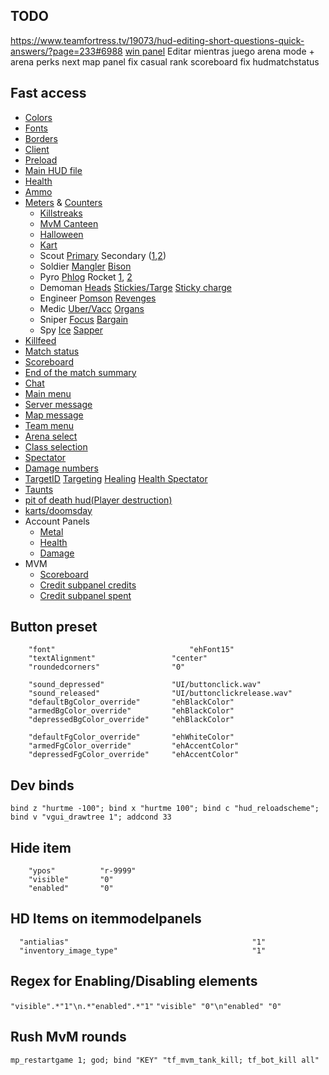 ## TODO

https://www.teamfortress.tv/19073/hud-editing-short-questions-quick-answers/?page=233#6988
[win panel](/resource/ui/winpanel.res) Editar mientras juego
arena mode + arena perks
next map panel
fix casual rank scoreboard
fix hudmatchstatus

## Fast access

- [Colors](/resource/schemes/colors_scheme.res)
- [Fonts](/resource/schemes/fonts_scheme.res)
- [Borders](/resource/schemes/borders_scheme.res)
- [Client](/resource/clientscheme.res)
- [Preload](/resource/ui/vtfpreload.res)
- [Main HUD file](/scripts/hudlayout.res)
- [Health](/resource/ui/hudplayerhealth.res)
- [Ammo](/resource/ui/hudammoweapons.res)
- [Meters](/resource/ui/huditemeffectmeter_base.res) & [Counters](/resource/ui/huditemeffectcounter_base.res)
  - [Killstreaks](/resource/ui/huditemeffectmeter_killstreak.res)
  - [MvM Canteen](/resource/ui/huditemeffectmeter_powerupbottle.res)
  - [Halloween](/resource/ui/hudspellselection.res)
  - [Kart](/resource/ui/huditemeffectmeter_kartcharge.res)
  - Scout [Primary](/resource/ui/huditemeffectmeter_sodapopper.res) Secondary ([1](/resource/ui/huditemeffectmeter_cleaver.res),[2](/resource/ui/huditemeffectmeter_scout.res))
  - Soldier [Mangler](/resource/ui/huditemeffectmeter_particlecannon.res) [Bison](/resource/ui/huditemeffectmeter_raygun.res)
  - Pyro [Phlog](/resource/ui/huditemeffectmeter_pyro.res) Rocket [1](/resource/ui/hudrocketpack.res), [2](/resource/ui/huditemeffectmeter_2bars.res)
  - Demoman [Heads](/resource/ui/huditemeffectmeter_demoman.res) [Stickies/Targe](/resource/ui/huddemomanpipes.res) [Sticky charge](/resource/ui/huddemomancharge.res)
  - Engineer [Pomson](/resource/ui/huditemeffectmeter_pomson.res) [Revenges](/resource/ui/huditemeffectmeter_engineer.res)
  - Medic [Uber/Vacc](/resource/ui/hudmediccharge.res) [Organs](/resource/ui/huditemeffectmeter_organs.res)
  - Sniper [Focus](/resource/ui/huditemeffectmeter_sniperfocus.res) [Bargain](/resource/ui/huditemeffectmeter_sniper.res)
  - Spy [Ice](/resource/ui/huditemeffectmeter_spyknife.res) [Sapper](/resource/ui/huditemeffectmeter_sapper.res)
- [Killfeed](/scripts/hudlayout.res#L472)
- [Match status](/resource/ui/hudmatchstatus.res)
- [Scoreboard](/resource/ui/scoreboard.res)
- [End of the match summary](/resource/ui/hudmatchsummary.res)
- [Chat](/resource/ui/basechat.res)
- [Main menu](/resource/ui/mainmenuoverride.res)
- [Server message](/resource/ui/textwindow.res)
- [Map message](/resource/ui/mapinfomenu.res)
- [Team menu](/resource/ui/teammenu.res)
- [Arena select](/resource/ui/hudarenateammenu.res)
- [Class selection](/resource/ui/classselection.res)
- [Spectator](/resource/ui/spectator.res)
- [Damage numbers](/resource/ui/huddamageaccount.res)
- [TargetID](/resource/ui/targetid.res) [Targeting](/scripts/hudlayout.res#L246) [Healing](/scripts/hudlayout.res#L277) [Health Spectator](/resource/ui/spectatorguihealth.res)
- [Taunts](/resource/ui/hudmenutauntselection.res)
- [pit of death hud(Player destruction)](/resource/ui/hudobjectiveplayerdestruction.res)
- [karts/doomsday](/resource/ui/hudminigame_base.res)
- Account Panels
  - [Metal](/resource/ui/hudaccountpanel.res)
  - [Health](/resource/ui/hudhealthaccount.res)
  - [Damage](/resource/ui/huddamageaccount.res)
- MVM
  - [Scoreboard](/resource/ui/mvmscoreboard.res)
  - [Credit subpanel credits](/resource/ui/mvmcreditsubpanel.res)
  - [Credit subpanel spent](/resource/ui/mvmcreditspendpanel.res)

## Button preset

```
	"font"					            "ehFont15"
	"textAlignment"			        "center"
	"roundedcorners"		        "0"

	"sound_depressed"	            "UI/buttonclick.wav"
	"sound_released"	            "UI/buttonclickrelease.wav"
	"defaultBgColor_override"	    "ehBlackColor"
	"armedBgColor_override"		    "ehBlackColor"
	"depressedBgColor_override"	    "ehBlackColor"

	"defaultFgColor_override"	    "ehWhiteColor"
	"armedFgColor_override"		    "ehAccentColor"
	"depressedFgColor_override"     "ehAccentColor"
```

## Dev binds

`bind z "hurtme -100"; bind x "hurtme 100"; bind c "hud_reloadscheme"; bind v "vgui_drawtree 1"; addcond 33`

## Hide item

```
	"ypos"			"r-9999"
	"visible"		"0"
	"enabled"		"0"
```

## HD Items on itemmodelpanels

```
  "antialias"                                         "1"
  "inventory_image_type"                              "1"
```

## Regex for Enabling/Disabling elements

`"visible".*"1"\n.*"enabled".*"1"`
`"visible" "0"\n"enabled" "0"`

## Rush MvM rounds

```
mp_restartgame 1; god; bind "KEY" "tf_mvm_tank_kill; tf_bot_kill all"
```
